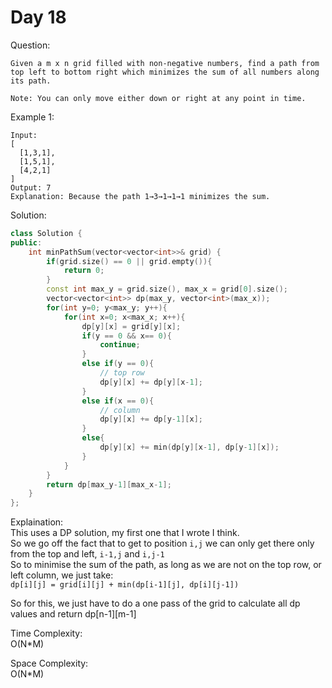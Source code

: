 # Day 18

Question:  
```
Given a m x n grid filled with non-negative numbers, find a path from top left to bottom right which minimizes the sum of all numbers along its path.

Note: You can only move either down or right at any point in time.
```

Example 1:  
```
Input:
[
  [1,3,1],
  [1,5,1],
  [4,2,1]
]
Output: 7
Explanation: Because the path 1→3→1→1→1 minimizes the sum.
```


Solution: 

```cpp
class Solution {
public:
    int minPathSum(vector<vector<int>>& grid) {
        if(grid.size() == 0 || grid.empty()){
            return 0;
        }
        const int max_y = grid.size(), max_x = grid[0].size();
        vector<vector<int>> dp(max_y, vector<int>(max_x));
        for(int y=0; y<max_y; y++){
            for(int x=0; x<max_x; x++){
                dp[y][x] = grid[y][x];
                if(y == 0 && x== 0){
                    continue;           
                }
                else if(y == 0){
                    // top row
                    dp[y][x] += dp[y][x-1];
                }
                else if(x == 0){
                    // column
                    dp[y][x] += dp[y-1][x];
                }
                else{
                    dp[y][x] += min(dp[y][x-1], dp[y-1][x]);
                }
            }
        }
        return dp[max_y-1][max_x-1];
    }
};
```

Explaination:  
This uses a DP solution, my first one that I wrote I think.  
So we go off the fact that to get to position `i,j` we can only get there only from the top and left, `i-1,j` and `i,j-1`  
So to minimise the sum of the path, as long as we are not on the top row, or left column, we just take:  
`dp[i][j] = grid[i][j] + min(dp[i-1][j], dp[i][j-1])`

So for this, we just have to do a one pass of the grid to calculate all dp values and return dp[n-1][m-1]

Time Complexity:  
O(N*M)

Space Complexity:  
O(N*M)
